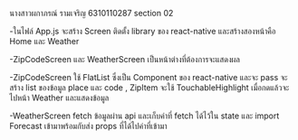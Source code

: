 นางสาวผกาภรณ์ รามเจริญ 6310110287 section 02

-ในไฟล์ App.js จะสร้าง Screen ติดตั้ง library ของ react-native  และสร้างสองหน้าคือ  Home และ Weather  


-ZipCodeScreen และ WeatherScreen เป็นหน้าต่างที่ต้องการจะแสดงผล 

-ZipCodeScreen ใช้ FlatList ซึ่งเป็น Component ของ react-native และจะ pass จะสร้าง list ของข้อมูล place และ code , ZipItem จะใช้ TouchableHighlight เมื่อกดแล้วจะ ไปหน้า Weather และแสดงข้อมูล


-WeatherScreen  fetch ข้อมูลผ่าน api และเก็บค่าที่ fetch ได้ไว้ใน state และ import Forecast เข้ามาพร้อมกับส่ง props ที่ได้ไปค่าที่เข้ามา

